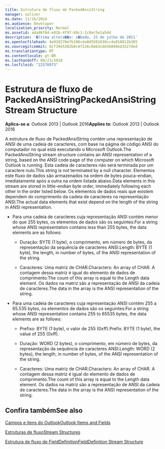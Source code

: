 ```yaml
---
title: Estrutura de fluxo de PackedAnsiString
manager: soliver
ms.date: 11/16/2014
ms.audience: Developer
localization_priority: Normal
ms.assetid: ada86f04-e81b-4f97-b9c1-1c8ec5e1a5dd
description: '�ltima altera��o: s�bado, 23 de julho de 2011'
ms.openlocfilehash: 4e919270efb196cda845581830cc4a918012b385
ms.sourcegitcommit: 0cf39e5382b8c6f236c8a63c6036849ed3527ded
ms.translationtype: MT
ms.contentlocale: pt-BR
ms.lasthandoff: 08/23/2018
ms.locfileid: "22578973"
---
```

# <a name="packedansistring-stream-structure"></a><span data-ttu-id="cf903-103">Estrutura de fluxo de PackedAnsiString</span><span class="sxs-lookup"><span data-stu-id="cf903-103">PackedAnsiString Stream Structure</span></span>

  
  
<span data-ttu-id="cf903-104">**Aplica-se a**: Outlook 2013 | Outlook 2016</span><span class="sxs-lookup"><span data-stu-id="cf903-104">**Applies to**: Outlook 2013 | Outlook 2016</span></span> 
  
<span data-ttu-id="cf903-105">A estrutura de fluxo de PackedAnsiString contém uma representação de ANSI de uma cadeia de caracteres, com base na página de código ANSI do computador no qual está executando o Microsoft Outlook.</span><span class="sxs-lookup"><span data-stu-id="cf903-105">The PackedAnsiString stream structure contains an ANSI representation of a string, based on the ANSI code page of the computer on which Microsoft Outlook is running.</span></span> <span data-ttu-id="cf903-106">Esta cadeia de caracteres não será terminada por um caractere nulo.</span><span class="sxs-lookup"><span data-stu-id="cf903-106">This string is not terminated by a null character.</span></span> <span data-ttu-id="cf903-107">Elementos este fluxo de dados são armazenados na ordem de bytes pouca-endian, imediatamente após a outra na ordem listada abaixo.</span><span class="sxs-lookup"><span data-stu-id="cf903-107">Data elements in this stream are stored in little-endian byte order, immediately following each other in the order listed below.</span></span> <span data-ttu-id="cf903-108">Os elementos de dados reais que existem dependem do comprimento da cadeia de caracteres na representação ANSI.</span><span class="sxs-lookup"><span data-stu-id="cf903-108">The actual data elements that exist depend on the length of the string in ANSI representation.</span></span>
  
- <span data-ttu-id="cf903-109">Para uma cadeia de caracteres cuja representação ANSI contém menor do que 255 bytes, os elementos de dados são os seguintes:</span><span class="sxs-lookup"><span data-stu-id="cf903-109">For a string whose ANSI representation contains less than 255 bytes, the data elements are as follows:</span></span>
    
  - <span data-ttu-id="cf903-110">Duração: BYTE (1 byte), o comprimento, em número de bytes, da representação da sequência de caracteres ANSI.</span><span class="sxs-lookup"><span data-stu-id="cf903-110">Length: BYTE (1 byte), the length, in number of bytes, of the ANSI representation of the string.</span></span>
    
  - <span data-ttu-id="cf903-111">Caracteres: Uma matriz de CHAR.</span><span class="sxs-lookup"><span data-stu-id="cf903-111">Characters: An array of CHAR.</span></span> <span data-ttu-id="cf903-112">A contagem dessa matriz é igual do elemento de dados de comprimento.</span><span class="sxs-lookup"><span data-stu-id="cf903-112">The count of this array is equal to the Length data element.</span></span> <span data-ttu-id="cf903-113">Os dados na matriz são a representação de ANSI da cadeia de caracteres.</span><span class="sxs-lookup"><span data-stu-id="cf903-113">The data in the array is the ANSI representation of the string.</span></span>
    
- <span data-ttu-id="cf903-114">Para uma cadeia de caracteres cuja representação ANSI contém 255 a 65.535 bytes, os elementos de dados são os seguintes:</span><span class="sxs-lookup"><span data-stu-id="cf903-114">For a string whose ANSI representation contains 255 to 65535 bytes, the data elements are as follows:</span></span>
    
  - <span data-ttu-id="cf903-115">Prefixo: BYTE (1 byte), o valor de 255 (0xff).</span><span class="sxs-lookup"><span data-stu-id="cf903-115">Prefix: BYTE (1 byte), the value of 255 (0xff).</span></span>
    
  - <span data-ttu-id="cf903-116">Duração: WORD (2 bytes), o comprimento, em número de bytes, da representação da sequência de caracteres ANSI.</span><span class="sxs-lookup"><span data-stu-id="cf903-116">Length: WORD (2 bytes), the length, in number of bytes, of the ANSI representation of the string.</span></span>
    
  - <span data-ttu-id="cf903-117">Caracteres: Uma matriz de CHAR.</span><span class="sxs-lookup"><span data-stu-id="cf903-117">Characters: An array of CHAR.</span></span> <span data-ttu-id="cf903-118">A contagem dessa matriz é igual do elemento de dados de comprimento.</span><span class="sxs-lookup"><span data-stu-id="cf903-118">The count of this array is equal to the Length data element.</span></span> <span data-ttu-id="cf903-119">Os dados na matriz são a representação de ANSI da cadeia de caracteres.</span><span class="sxs-lookup"><span data-stu-id="cf903-119">The data in the array is the ANSI representation of the string.</span></span>
    
## <a name="see-also"></a><span data-ttu-id="cf903-120">Confira também</span><span class="sxs-lookup"><span data-stu-id="cf903-120">See also</span></span>



[<span data-ttu-id="cf903-121">Campos e itens do Outlook</span><span class="sxs-lookup"><span data-stu-id="cf903-121">Outlook Items and Fields</span></span>](outlook-items-and-fields.md)
  
[<span data-ttu-id="cf903-122">Estruturas de fluxo</span><span class="sxs-lookup"><span data-stu-id="cf903-122">Stream Structures</span></span>](stream-structures.md)
  
[<span data-ttu-id="cf903-123">Estrutura de fluxo de FieldDefinition</span><span class="sxs-lookup"><span data-stu-id="cf903-123">FieldDefinition Stream Structure</span></span>](fielddefinition-stream-structure.md)

